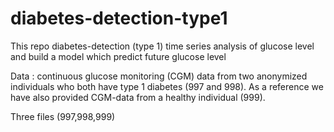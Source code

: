 # diabetes-detection-type1
This repo diabetes-detection (type 1) time series analysis of glucose level and build a model which predict future glucose level

Data :
continuous glucose monitoring (CGM) data from two anonymized
individuals who both have type 1 diabetes (997 and 998). As a reference we have also
provided CGM-data from a healthy individual (999).

Three files (997,998,999)
